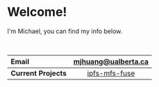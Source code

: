 # Welcome!

I'm Michael, you can find my info below.

<br>

| Email                | mjhuang@ualberta.ca                                          |
| :---                 | :---:                                                        |
| **Current Projects** | [ipfs-mfs-fuse](https://github.com/MayoDuckPy/ipfs-mfs-fuse) |
